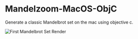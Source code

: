 # Mandelzoom-MacOS-ObjC

Generate a classic Mandelbrot set on the mac using objective c.

![First Mandelbrot Set Render](https://i.imgur.com/mKIrCGP.png)
